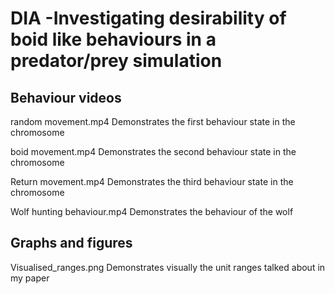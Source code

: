 # DIA -Investigating desirability of boid like behaviours in a predator/prey simulation


## Behaviour videos


random movement.mp4
Demonstrates the first behaviour state in the chromosome


boid movement.mp4
Demonstrates the second behaviour state in the chromosome


Return movement.mp4
Demonstrates the third behaviour state in the chromosome


Wolf hunting behaviour.mp4
Demonstrates the behaviour of the wolf

## Graphs and figures

Visualised_ranges.png
Demonstrates visually the unit ranges talked about in my paper

